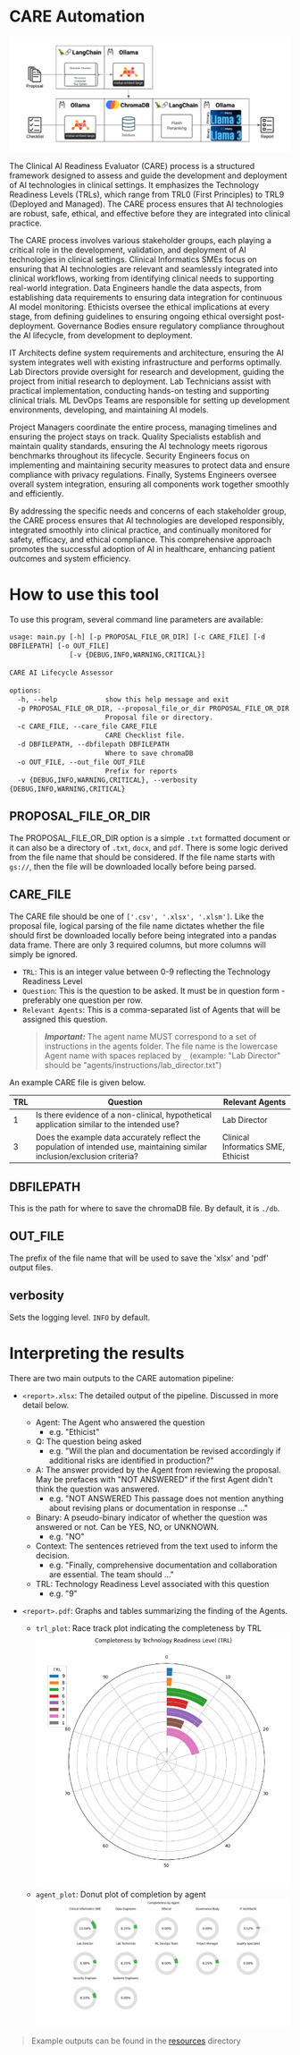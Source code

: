 # CARE Automation

![img](resources/Pipeline.png)

The Clinical AI Readiness Evaluator (CARE) process is a structured framework designed to assess and guide the 
development and deployment of AI technologies in clinical settings. It emphasizes the Technology Readiness Levels 
(TRLs), which range from TRL0 (First Principles) to TRL9 (Deployed and Managed). The CARE process ensures that AI 
technologies are robust, safe, ethical, and effective before they are integrated into clinical practice.

The CARE process involves various stakeholder groups, each playing a critical role in the development, validation, and 
deployment of AI technologies in clinical settings. Clinical Informatics SMEs focus on ensuring that AI technologies are 
relevant and seamlessly integrated into clinical workflows, working from identifying clinical needs to supporting 
real-world integration. Data Engineers handle the data aspects, from establishing data requirements to ensuring data 
integration for continuous AI model monitoring. Ethicists oversee the ethical implications at every stage, from defining 
guidelines to ensuring ongoing ethical oversight post-deployment. Governance Bodies ensure regulatory compliance 
throughout the AI lifecycle, from development to deployment.

IT Architects define system requirements and architecture, ensuring the AI system integrates well with existing 
infrastructure and performs optimally. Lab Directors provide oversight for research and development, guiding the project 
from initial research to deployment. Lab Technicians assist with practical implementation, conducting hands-on testing 
and supporting clinical trials. ML DevOps Teams are responsible for setting up development environments, developing, and 
maintaining AI models.

Project Managers coordinate the entire process, managing timelines and ensuring the project stays on track. Quality 
Specialists establish and maintain quality standards, ensuring the AI technology meets rigorous benchmarks throughout 
its lifecycle. Security Engineers focus on implementing and maintaining security measures to protect data and ensure 
compliance with privacy regulations. Finally, Systems Engineers oversee overall system integration, ensuring all 
components work together smoothly and efficiently.

By addressing the specific needs and concerns of each stakeholder group, the CARE process ensures that AI technologies 
are developed responsibly, integrated smoothly into clinical practice, and continually monitored for safety, efficacy, 
and ethical compliance. This comprehensive approach promotes the successful adoption of AI in healthcare, enhancing 
patient outcomes and system efficiency.

# How to use this tool
To use this program, several command line parameters are available:
```shell
usage: main.py [-h] [-p PROPOSAL_FILE_OR_DIR] [-c CARE_FILE] [-d DBFILEPATH] [-o OUT_FILE]
               [-v {DEBUG,INFO,WARNING,CRITICAL}]

CARE AI Lifecycle Assessor

options:
  -h, --help            show this help message and exit
  -p PROPOSAL_FILE_OR_DIR, --proposal_file_or_dir PROPOSAL_FILE_OR_DIR
                        Proposal file or directory.
  -c CARE_FILE, --care_file CARE_FILE
                        CARE Checklist file.
  -d DBFILEPATH, --dbfilepath DBFILEPATH
                        Where to save chromaDB
  -o OUT_FILE, --out_file OUT_FILE
                        Prefix for reports
  -v {DEBUG,INFO,WARNING,CRITICAL}, --verbosity {DEBUG,INFO,WARNING,CRITICAL}
```

## PROPOSAL_FILE_OR_DIR
The PROPOSAL_FILE_OR_DIR option is a simple `.txt` formatted document or it can also be a directory of `.txt`, `docx`, and `pdf`. 
There is some logic derived from the file name that should 
be considered.  If the file name starts with `gs://`, then the file will be downloaded locally before being parsed.

## CARE_FILE
The CARE file should be one of `['.csv', '.xlsx', '.xlsm']`. Like the proposal file, logical parsing of the file 
name dictates whether the file should first be downloaded locally before being integrated into a pandas data frame. 
There are only 3 required columns, but more columns will simply be ignored.
* `TRL`: This is an integer value between 0-9 reflecting the Technology Readiness Level
* `Question`: This is the question to be asked.  It must be in question form - preferably one question per row.
* `Relevant Agents`: This is a comma-separated list of Agents that will be assigned this question.
    > __*Important:*__ The agent name MUST correspond to a set of instructions in the agents folder. The file name is 
  > the 
  > lowercase Agent name with spaces replaced by `_` (example: "Lab Director" should be 
  > "agents/instructions/lab_director.txt") 

An example CARE file is given below.

| TRL	 | Question	                                                                                                                   |Relevant Agents|
|------|-----------------------------------------------------------------------------------------------------------------------------|---------------|
| 1    | Is there evidence of a non-clinical, hypothetical application similar to the intended use?                                  | Lab Director|
| 3    | Does the example data accurately reflect the population of intended use, maintaining similar inclusion/exclusion criteria?  |Clinical Informatics SME, Ethicist|

## DBFILEPATH
This is the path for where to save the chromaDB file. By default, it is `./db`.

## OUT_FILE
The prefix of the file name that will be used to save the 'xlsx' and 'pdf' output files.

## verbosity
Sets the logging level.  `INFO` by default.

# Interpreting the results
There are two main outputs to the CARE automation pipeline: 
* `<report>.xlsx`: The detailed output of the pipeline. Discussed in more detail below.
  * Agent: The Agent who answered the question 
    * e.g. "Ethicist"
  * Q: The question being asked
    * e.g. "Will the plan and documentation be revised accordingly if additional risks are identified in production?"
  * A: The answer provided by the Agent from reviewing the proposal. May be prefaces with "NOT ANSWERED" if 
    the first Agent didn't think the question was answered.
    * e.g. "NOT ANSWERED This passage does not mention anything about revising plans or documentation in response ..." 
  * Binary: A pseudo-binary indicator of whether the question was answered or not. Can be YES, NO, or UNKNOWN.
    * e.g. "NO"
  * Context: The sentences retrieved from the text used to inform the decision. 
    * e.g. "Finally, comprehensive documentation and collaboration are essential. The team should ..."
  * TRL: Technology Readiness Level associated with this question
    * e.g. "9"

* `<report>.pdf`: Graphs and tables summarizing the finding of the Agents.
  * `trl_plot`: Race track plot indicating the completeness by TRL
  ![img](resources/trl_plot.png)
  * `agent_plot`: Donut plot of completion by agent 
  ![img](resources/agent_plot.png)

> Example outputs can be found in the [resources](resources) directory


